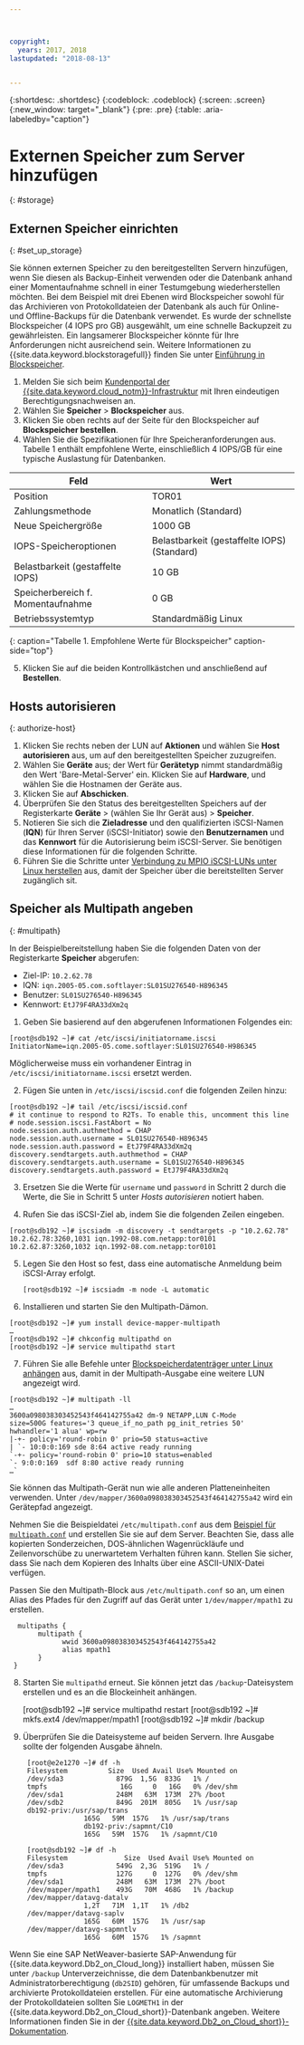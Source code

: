 ```yaml
---



copyright:
  years: 2017, 2018
lastupdated: "2018-08-13"


---
```


{:shortdesc: .shortdesc}
{:codeblock: .codeblock}
{:screen: .screen}
{:new_window: target="_blank"}
{:pre: .pre}
{:table: .aria-labeledby="caption"}

# Externen Speicher zum Server hinzufügen
{: #storage}

## Externen Speicher einrichten
{: #set_up_storage}

Sie können externen Speicher zu den bereitgestellten Servern hinzufügen, wenn Sie diesen als Backup-Einheit verwenden oder die Datenbank anhand einer Momentaufnahme schnell in einer Testumgebung wiederherstellen möchten. Bei dem Beispiel mit drei Ebenen wird Blockspeicher sowohl für das Archivieren von Protokolldateien der Datenbank als auch für Online- und Offline-Backups für die Datenbank verwendet. Es wurde der schnellste Blockspeicher (4 IOPS pro GB) ausgewählt, um eine schnelle Backupzeit zu gewährleisten. Ein langsamerer Blockspeicher könnte für Ihre Anforderungen nicht ausreichend sein. Weitere Informationen zu {{site.data.keyword.blockstoragefull}} finden Sie unter [Einführung in Blockspeicher](https://console.bluemix.net/docs/infrastructure/BlockStorage/index.html#getting-started-with-block-storage).


1. Melden Sie sich beim [Kundenportal der {{site.data.keyword.cloud_notm}}-Infrastruktur](https://control.softlayer.com/) mit Ihren eindeutigen Berechtigungsnachweisen an.
2. Wählen Sie **Speicher** > **Blockspeicher** aus. 
3. Klicken Sie oben rechts auf der Seite für den Blockspeicher auf **Blockspeicher bestellen**.
4. Wählen Sie die Spezifikationen für Ihre Speicheranforderungen aus. Tabelle 1 enthält empfohlene Werte, einschließlich 4 IOPS/GB für eine typische Auslastung für Datenbanken.

|            Feld                  |      Wert                                        |
| -------------------------------- | ------------------------------------------------- |
|Position                          | TOR01                                             |
|Zahlungsmethode                   | Monatlich (Standard)                              |
|Neue Speichergröße                | 1000 GB                                           |
|IOPS-Speicheroptionen             | Belastbarkeit (gestaffelte IOPS) (Standard)       |
|Belastbarkeit (gestaffelte IOPS)  | 10 GB                                             |
|Speicherbereich f. Momentaufnahme | 0 GB                                              |
|Betriebssystemtyp                 | Standardmäßig Linux                               |
{: caption="Tabelle 1. Empfohlene Werte für Blockspeicher" caption-side="top"}

5. Klicken Sie auf die beiden Kontrollkästchen und anschließend auf **Bestellen**.

## Hosts autorisieren
{: authorize-host}

1. Klicken Sie rechts neben der LUN auf **Aktionen** und wählen Sie **Host autorisieren** aus, um auf den bereitgestellten Speicher zuzugreifen.
2. Wählen Sie **Geräte** aus; der Wert für **Gerätetyp** nimmt standardmäßig den Wert 'Bare-Metal-Server' ein. Klicken Sie auf **Hardware**, und wählen Sie die Hostnamen der Geräte aus.
3. Klicken Sie auf **Abschicken**.
4. Überprüfen Sie den Status des bereitgestellten Speichers auf der Registerkarte **Geräte** > (wählen Sie Ihr Gerät aus) > **Speicher**.
5. Notieren Sie sich die **Zieladresse** und den qualifizierten iSCSI-Namen (**IQN**) für Ihren Server (iSCSI-Initiator) sowie den **Benutzernamen** und das **Kennwort** für die Autorisierung beim iSCSI-Server. Sie benötigen diese Informationen für die folgenden Schritte.
6. Führen Sie die Schritte unter [Verbindung zu MPIO iSCSI-LUNs unter Linux herstellen](https://console.bluemix.net/docs/infrastructure/BlockStorage/accessing_block_storage_linux.html#connecting-to-mpio-iscsi-luns-on-linux) aus, damit der Speicher über die bereitstellten Server zugänglich sit.

## Speicher als Multipath angeben
{: #multipath}

In der Beispielbereitstellung haben Sie die folgenden Daten von der Registerkarte **Speicher** abgerufen:
  * Ziel-IP: `10.2.62.78`
  * IQN: `iqn.2005-05.com.softlayer:SL01SU276540-H896345`
  * Benutzer: `SL01SU276540-H896345`
  * Kennwort: `EtJ79F4RA33dXm2q`

1. Geben Sie basierend auf den abgerufenen Informationen Folgendes ein:
```
[root@sdb192 ~]# cat /etc/iscsi/initiatorname.iscsi
InitiatorName=iqn.2005-05.come.softlayer:SL01SU276540-H986345
```
   Möglicherweise muss ein vorhandener Eintrag in `/etc/iscsi/initiatorname.iscsi` ersetzt werden.

2. Fügen Sie unten in `/etc/iscsi/iscsid.conf` die folgenden Zeilen hinzu:
```
[root@sdb192 ~]# tail /etc/iscsi/iscsid.conf
# it continue to respond to R2Ts. To enable this, uncomment this line
# node.session.iscsi.FastAbort = No
node.session.auth.authmethod = CHAP
node.session.auth.username = SL01SU276540-H896345
node.session.auth.password = EtJ79F4RA33dXm2q
discovery.sendtargets.auth.authmethod = CHAP
discovery.sendtargets.auth.username = SL01SU276540-H896345
discovery.sendtargets.auth.password = EtJ79F4RA33dXm2q
```

3. Ersetzen Sie die Werte für `username` und `password` in Schritt 2 durch die Werte, die Sie in Schritt 5 unter *Hosts autorisieren* notiert haben.

4. Rufen Sie das iSCSI-Ziel ab, indem Sie die folgenden Zeilen eingeben.
```
[root@sdb192 ~]# iscsiadm -m discovery -t sendtargets -p "10.2.62.78"
10.2.62.78:3260,1031 iqn.1992-08.com.netapp:tor0101
10.2.62.87:3260,1032 iqn.1992-08.com.netapp:tor0101
```

5. Legen Sie den Host so fest, dass eine automatische Anmeldung beim iSCSI-Array erfolgt.

      `[root@sdb192 ~]# iscsiadm -m node -L automatic`

6. Installieren und starten Sie den Multipath-Dämon.
```
[root@sdb192 ~]# yum install device-mapper-multipath
…
[root@sdb192 ~]# chkconfig multipathd on
[root@sdb192 ~]# service multipathd start
```

7. Führen Sie alle Befehle unter [Blockspeicherdatenträger unter Linux anhängen](https://console.bluemix.net/docs/infrastructure/BlockStorage/accessing_block_storage_linux.html#mounting-block-storage-volumes) aus, damit in der Multipath-Ausgabe eine weitere LUN angezeigt wird.
```
[root@sdb192 ~]# multipath -ll
…
3600a098038303452543f464142755a42 dm-9 NETAPP,LUN C-Mode
size=500G features='3 queue_if_no_path pg_init_retries 50' hwhandler='1 alua' wp=rw
|-+- policy='round-robin 0' prio=50 status=active
| `- 10:0:0:169 sde 8:64 active ready running
`-+- policy='round-robin 0' prio=10 status=enabled
`- 9:0:0:169  sdf 8:80 active ready running
…`
```

Sie können das Multipath-Gerät nun wie alle anderen Platteneinheiten verwenden. Unter `/dev/mapper/3600a098038303452543f464142755a42` wird ein Gerätepfad angezeigt.

Nehmen Sie die Beispieldatei `/etc/multipath.conf` aus dem [Beispiel für `multipath.conf`](/docs/infrastructure/sap-netweaver-rhel-qrg/rhel-sample.html#sample) und erstellen Sie sie auf dem Server. Beachten Sie, dass alle kopierten Sonderzeichen, DOS-ähnlichen Wagenrückläufe und Zeilenvorschübe zu unerwartetem Verhalten führen kann. Stellen Sie sicher, dass Sie nach dem Kopieren des Inhalts über eine ASCII-UNIX-Datei verfügen.

Passen Sie den Multipath-Block aus `/etc/multipath.conf` so an, um einen Alias des Pfades für den Zugriff auf das Gerät unter `1/dev/mapper/mpath1` zu erstellen.

      multipaths {
	       multipath {
		         wwid 3600a098038303452543f464142755a42
		         alias mpath1
	       }
     }

8. Starten Sie `multipathd` erneut. Sie können jetzt das `/backup`-Dateisystem erstellen und es an die Blockeinheit anhängen.

      [root@sdb192 ~]# service multipathd restart
      [root@sdb192 ~]# mkfs.ext4 /dev/mapper/mpath1
      [root@sdb192 ~]# mkdir  /backup

9. Überprüfen Sie die Dateisysteme auf beiden Servern. Ihre Ausgabe sollte der folgenden Ausgabe ähneln.

        [root@e2e1270 ~]# df -h
        Filesystem		    Size  Used Avail Use% Mounted on
        /dev/sda3             879G  1,5G  833G   1% /
        tmpfs                  16G     0   16G   0% /dev/shm
        /dev/sda1             248M   63M  173M  27% /boot
        /dev/sdb2             849G  201M  805G   1% /usr/sap
        db192-priv:/usr/sap/trans
                      165G   59M  157G   1% /usr/sap/trans
                      db192-priv:/sapmnt/C10
                      165G   59M  157G   1% /sapmnt/C10

        [root@sdb192 ~]# df -h
        Filesystem      	    Size  Used Avail Use% Mounted on
        /dev/sda3             549G  2,3G  519G   1% /
        tmpfs                 127G     0  127G   0% /dev/shm
        /dev/sda1             248M   63M  173M  27% /boot
        /dev/mapper/mpath1    493G   70M  468G   1% /backup
        /dev/mapper/datavg-datalv
                      1,2T   71M  1,1T   1% /db2
        /dev/mapper/datavg-saplv
                      165G   60M  157G   1% /usr/sap
        /dev/mapper/datavg-sapmntlv
                      165G   60M  157G   1% /sapmnt

Wenn Sie eine SAP NetWeaver-basierte SAP-Anwendung für {{site.data.keyword.Db2_on_Cloud_long}} installiert haben, müssen Sie unter `/backup` Unterverzeichnisse, die dem Datenbankbenutzer mit Administratorberechtigung (`db2SID`) gehören, für umfassende Backups und archivierte Protokolldateien erstellen. Für eine automatische Archivierung der Protokolldateien sollten Sie `LOGMETH1` in der {{site.data.keyword.Db2_on_Cloud_short}}-Datenbank angeben. Weitere Informationen finden Sie in der [{{site.data.keyword.Db2_on_Cloud_short}}-Dokumentation](http://www.ibm.com/support/knowledgecenter/SSEPGG_10.5.0/com.ibm.db2.luw.admin.ha.doc/doc/c0051344.html).
